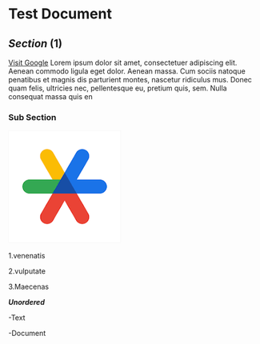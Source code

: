 # Test Document

## **_Section_** (1)
[Visit Google](https://www.google.com/search?q=google&sca_esv=583738392&rlz=1C1YEIU_arJO1068JO1068&tbm=isch&source=lnms&sa=X&ved=2ahUKEwiWu5jP28-CAxWatqQKHaDuBlEQ_AUoA3oECAMQBQ&biw=1680&bih=923&dpr=1#imgrc=yMS4FDNXaFEq1M)
Lorem ipsum dolor sit amet, consectetuer adipiscing elit. Aenean commodo ligula eget dolor. Aenean massa. Cum sociis natoque penatibus et magnis dis parturient montes, nascetur ridiculus mus. Donec quam felis, ultricies nec, pellentesque eu, pretium quis, sem. Nulla consequat massa quis en

### **Sub Section**

![Google Icon](https://github.com/AbdelRahmanYazid/AbdelRahman-s-repository/blob/80d65562affbf559ea83acc77272c7d3bfd9e5fb/images.jpg)

1.venenatis 

2.vulputate 

3.Maecenas 

**_Unordered_**

-Text

-Document

